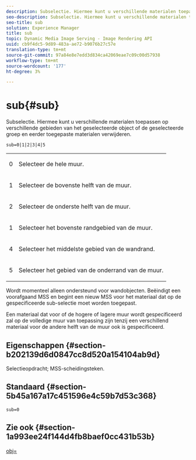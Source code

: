 ```yaml
---
description: Subselectie. Hiermee kunt u verschillende materialen toepassen op verschillende gebieden van het geselecteerde object of de geselecteerde groep en eerder toegepaste materialen verwijderen.
seo-description: Subselectie. Hiermee kunt u verschillende materialen toepassen op verschillende gebieden van het geselecteerde object of de geselecteerde groep en eerder toegepaste materialen verwijderen.
seo-title: sub
solution: Experience Manager
title: sub
topic: Dynamic Media Image Serving - Image Rendering API
uuid: cb9f4dc5-9d89-483a-ae72-b9076b27c57e
translation-type: tm+mt
source-git-commit: 97a84e8e7edd3d834ca42069eae7c09c00d57938
workflow-type: tm+mt
source-wordcount: '177'
ht-degree: 3%

---
```



# sub{#sub}

Subselectie. Hiermee kunt u verschillende materialen toepassen op verschillende gebieden van het geselecteerde object of de geselecteerde groep en eerder toegepaste materialen verwijderen.

`sub=0|1|2|3|4|5`

<table id="simpletable_F6BF91BD2C4B47BF8A28032E392D37F0"> 
 <tr class="strow"> 
  <td class="stentry"> <p>0 </p> </td> 
  <td class="stentry"> <p>Selecteer de hele muur. </p> </td> 
 </tr> 
 <tr class="strow"> 
  <td class="stentry"> <p>1 </p> </td> 
  <td class="stentry"> <p>Selecteer de bovenste helft van de muur. </p> </td> 
 </tr> 
 <tr class="strow"> 
  <td class="stentry"> <p>2 </p> </td> 
  <td class="stentry"> <p>Selecteer de onderste helft van de muur. </p> </td> 
 </tr> 
 <tr class="strow"> 
  <td class="stentry"> <p>1 </p> </td> 
  <td class="stentry"> <p>Selecteer het bovenste randgebied van de muur. </p> </td> 
 </tr> 
 <tr class="strow"> 
  <td class="stentry"> <p>4 </p> </td> 
  <td class="stentry"> <p>Selecteer het middelste gebied van de wandrand. </p> </td> 
 </tr> 
 <tr class="strow"> 
  <td class="stentry"> <p>5 </p> </td> 
  <td class="stentry"> <p>Selecteer het gebied van de onderrand van de muur. </p> </td> 
 </tr> 
</table>

Wordt momenteel alleen ondersteund voor wandobjecten. Beëindigt een voorafgaand MSS en begint een nieuw MSS voor het materiaal dat op de gespecificeerde sub-selectie moet worden toegepast.

Een materiaal dat voor of de hogere of lagere muur wordt gespecificeerd zal op de volledige muur van toepassing zijn tenzij een verschillend materiaal voor de andere helft van de muur ook is gespecificeerd.

## Eigenschappen {#section-b202139d6d0847cc8d520a154104ab9d}

Selectieopdracht; MSS-scheidingsteken.

## Standaard {#section-5b45a167a17c451596e4c59b7d53c368}

`sub=0`

## Zie ook {#section-1a993ee24f144d4fb8baef0cc431b53b}

[obj=](../../../../../ir-api/http-protocol/image-rendering-api-ref/c-ir-http-protocol-ref/c-ir-http-protocol-command-reference/r-ir-obj.md#reference-31e7dac7931b4e0eb3c7589f120a1e6a)
